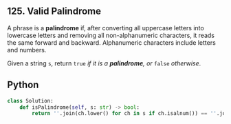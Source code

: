 ## 125. Valid Palindrome
A phrase is a **palindrome** if, after converting all uppercase letters into lowercase letters and removing all non-alphanumeric characters, it reads the same forward and backward. Alphanumeric characters include letters and numbers.

Given a string `s`, return `true` _if it is a **palindrome**, or_ `false` _otherwise_.
## Python

```python
class Solution:
    def isPalindrome(self, s: str) -> bool:
        return ''.join(ch.lower() for ch in s if ch.isalnum()) == ''.join(ch.lower() for ch in s if ch.isalnum())[::-1]
```
